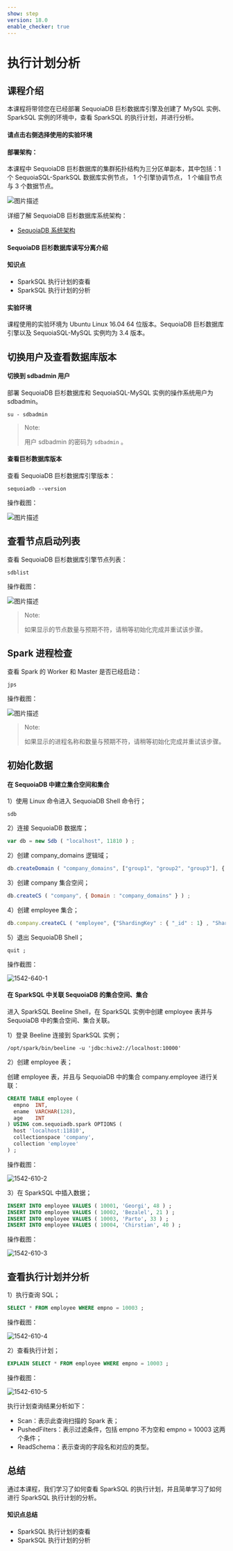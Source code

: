 ```yaml
---
show: step
version: 18.0 
enable_checker: true 
---
```


# 执行计划分析

## 课程介绍

本课程将带领您在已经部署 SequoiaDB 巨杉数据库引擎及创建了 MySQL 实例、SparkSQL 实例的环境中，查看 SparkSQL 的执行计划，并进行分析。

#### 请点击右侧选择使用的实验环境

#### 部署架构：

本课程中 SequoiaDB 巨杉数据库的集群拓扑结构为三分区单副本，其中包括：1 个 SequoiaSQL-SparkSQL 数据库实例节点， 1 个引擎协调节点， 1 个编目节点与 3 个数据节点。

![图片描述](https://doc.shiyanlou.com/courses/1542/1207281/50d088eb3f655c3058e4ee9ea6a29446-0)

详细了解 SequoiaDB 巨杉数据库系统架构：

* [SequoiaDB 系统架构](http://doc.sequoiadb.com/cn/sequoiadb-cat_id-1519649201-edition_id-0)

#### SequoiaDB 巨杉数据库读写分离介绍

#### 知识点

+ SparkSQL 执行计划的查看
+ SparkSQL 执行计划的分析

#### 实验环境

课程使用的实验环境为 Ubuntu Linux 16.04 64 位版本。SequoiaDB 巨杉数据库引擎以及 SequoiaSQL-MySQL 实例均为 3.4 版本。

## 切换用户及查看数据库版本

#### 切换到 sdbadmin 用户

部署 SequoiaDB 巨杉数据库和 SequoiaSQL-MySQL 实例的操作系统用户为 sdbadmin。

```shell
su - sdbadmin
```

>Note:
>
>用户 sdbadmin 的密码为 `sdbadmin` 。

#### 查看巨杉数据库版本

查看 SequoiaDB 巨杉数据库引擎版本：

```shell
sequoiadb --version
```

操作截图：

![图片描述](https://doc.shiyanlou.com/courses/1469/1207281/b4082b0d6d6bdf89d229aa713a53759d)

## 查看节点启动列表

查看 SequoiaDB 巨杉数据库引擎节点列表：

```shell
sdblist
```

操作截图：

![图片描述](https://doc.shiyanlou.com/courses/1469/1207281/02fcaa58ac27e91688ead137fa748d6e)

>Note:
>
>如果显示的节点数量与预期不符，请稍等初始化完成并重试该步骤。

## Spark 进程检查

查看 Spark 的 Worker 和 Master 是否已经启动：

```shell
jps
```

操作截图：

![图片描述](https://doc.shiyanlou.com/courses/1542/1207281/892e0fbf13b71ea9762ff760a764ac5c-0)

>Note:
>
>如果显示的进程名称和数量与预期不符，请稍等初始化完成并重试该步骤。

## 初始化数据

#### 在 SequoiaDB 中建立集合空间和集合

1）使用 Linux 命令进入 SequoiaDB Shell 命令行；

```shell
sdb
```

2）连接 SequoiaDB 数据库；

```javascript
var db = new Sdb ( "localhost", 11810 ) ;
```

2）创建 company_domains 逻辑域；

```javascript
db.createDomain ( "company_domains", ["group1", "group2", "group3"], { AutoSplit : true } ) ;
```

3）创建 company 集合空间；

```javascript
db.createCS ( "company", { Domain : "company_domains" } ) ;
```

4）创建 employee 集合；

```javascript
db.company.createCL ( "employee", {"ShardingKey" : { "_id" : 1} , "ShardingType" : "hash" , "ReplSize" : -1 , "Compressed" : true , "CompressionType" : "lzw" , "AutoSplit" : true , "EnsureShardingIndex" : false } ) ;
```

5）退出 SequoiaDB Shell；

```shell
quit ;
```

操作截图：

![1542-640-1](https://doc.shiyanlou.com/courses/1542/1207281/d5469fa5acc0275bfa62236a6e6d5e34)

#### 在 SparkSQL 中关联 SequoiaDB 的集合空间、集合

进入 SparkSQL Beeline Shell，在 SparkSQL 实例中创建 employee 表并与 SequoiaDB 中的集合空间、集合关联。

1）登录 Beeline 连接到 SparkSQL 实例；

```shell
/opt/spark/bin/beeline -u 'jdbc:hive2://localhost:10000'
```

2）创建 employee 表；

创建 employee 表，并且与 SequoiaDB 中的集合 company.employee 进行关联：

```sql
CREATE TABLE employee (
  empno  INT,
  ename  VARCHAR(128),
  age    INT
) USING com.sequoiadb.spark OPTIONS (
  host 'localhost:11810',
  collectionspace 'company',
  collection 'employee'
) ;
```

操作截图：

![1542-610-2](https://doc.shiyanlou.com/courses/1542/1207281/324fbfcf6f78845eb39ae378ed6c9ff6)

3）在 SparkSQL 中插入数据；

```sql
INSERT INTO employee VALUES ( 10001, 'Georgi', 48 ) ;
INSERT INTO employee VALUES ( 10002, 'Bezalel', 21 ) ;
INSERT INTO employee VALUES ( 10003, 'Parto', 33 ) ;
INSERT INTO employee VALUES ( 10004, 'Chirstian', 40 ) ;
```

操作截图：

![1542-610-3](https://doc.shiyanlou.com/courses/1542/1207281/dd7cd19a88f736d5e7964e8cb4cc2a53)

## 查看执行计划并分析

1）执行查询 SQL；

```sql
SELECT * FROM employee WHERE empno = 10003 ;
```

操作截图：

![1542-610-4](https://doc.shiyanlou.com/courses/1542/1207281/1b558227b3fb7e3ff724e2ea0979ff8f)

2）查看执行计划；

```sql
EXPLAIN SELECT * FROM employee WHERE empno = 10003 ;
```

操作截图：

![1542-610-5](https://doc.shiyanlou.com/courses/1542/1207281/d6d3e6d397fe7c1aac142d4b1af4d7de)

执行计划查询结果分析如下：

+ Scan：表示此查询扫描的 Spark 表；
+ PushedFilters：表示过滤条件，包括 empno 不为空和 empno = 10003 这两个条件；
+ ReadSchema：表示查询的字段名和对应的类型。

## 总结

通过本课程，我们学习了如何查看 SparkSQL 的执行计划，并且简单学习了如何进行 SparkSQL 执行计划的分析。

#### 知识点总结

+ SparkSQL 执行计划的查看
+ SparkSQL 执行计划的分析
